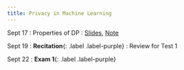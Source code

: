 ```yaml
---
title: Privacy in Machine Learning
---
```


Sept 17
: Properties of DP
  :   [Slides](https://drive.google.com/file/d/15BGU0QvlTJHKiKjXLCxybfMm_FqE5sRB/view?usp=sharing),
    [Note](https://drive.google.com/file/d/15EA-6-nh3n7KEA-S4926CPDFerVflz3g/view?usp=sharing)



Sept 19
: **Recitation**{: .label .label-purple}
  : Review for Test 1

Sept 22
: **Exam 1**{: .label .label-purple}
